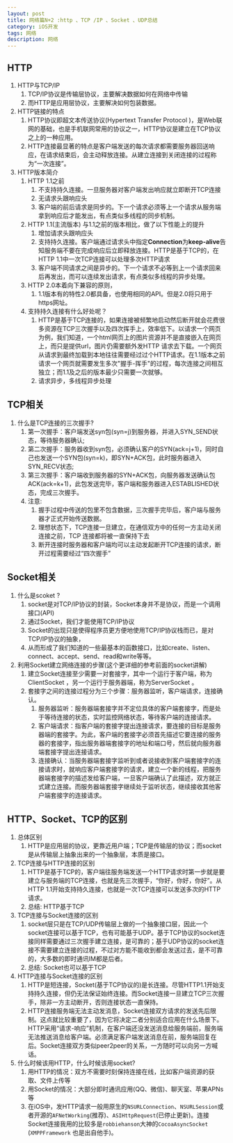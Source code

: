 ```yaml
---
layout: post
title: 网络篇N+2 :http 、TCP /IP 、Socket 、UDP总结
category: iOS开发
tags: 网络
description: 网络
--- 
```


## HTTP
1. HTTP与TCP/IP
    1. TCP/IP协议是传输层协议，主要解决数据如何在网络中传输
    2. 而HTTP是应用层协议，主要解决如何包装数据。
2. HTTP链接的特点
    1. HTTP协议即超文本传送协议(Hypertext Transfer Protocol )，是Web联网的基础，也是手机联网常用的协议之一，HTTP协议是建立在TCP协议之上的一种应用。
    2. HTTP连接最显著的特点是客户端发送的每次请求都需要服务器回送响应，在请求结束后，会主动释放连接。从建立连接到关闭连接的过程称为“一次连接”。
3. HTTP版本简介
    1. HTTP 1.1之前
        1. 不支持持久连接。一旦服务器对客户端发出响应就立即断开TCP连接
        2. 无请求头跟响应头
        3. 客户端的前后请求是同步的。下一个请求必须等上一个请求从服务端拿到响应后才能发出，有点类似多线程的同步机制。
    2. HTTP 1.1(主流版本) 与1.1之前的版本相比，做了以下性能上的提升
        1. 增加请求头跟响应头
        2. 支持持久连接。客户端通过请求头中指定**Connection**为**keep-alive**告知服务端不要在完成响应后立即释放连接。HTTP是基于TCP的，在HTTP 1.1中一次TCP连接可以处理多次HTTP请求
        3. 客户端不同请求之间是异步的。下一个请求不必等到上一个请求回来后再发出，而可以连续发出请求，有点类似多线程的异步处理。
    3. HTTP 2.0本着向下兼容的原则，
        1. 1.1版本有的特性2.0都具备，也使用相同的API。但是2.0将只用于https网址。
    4. 支持持久连接有什么好处呢？
        1. HTTP是基于TCP连接的，如果连接被频繁地启动然后断开就会花费很多资源在TCP三次握手以及四次挥手上，效率低下。以请求一个网页为例，我们知道，一个html网页上的图片资源并不是直接嵌入在网页上，而只是提供url，图片仍需要额外发HTTP 请求去下载。一个网页从请求到最终加载到本地往往需要经过过个HTTP请求。在1.1版本之前请求一个网页就需要发生多次"握手-挥手"的过程，每次连接之间相互独立；而1.1及之后的版本最少只需要一次就够。
        2. 请求异步，多线程异步处理

## TCP相关
1. 什么是TCP连接的三次握手?
    1. 第一次握手：客户端发送syn包(syn=j)到服务器，并进入SYN_SEND状态，等待服务器确认;
    2. 第二次握手：服务器收到syn包，必须确认客户的SYN(ack=j+1)，同时自己也发送一个SYN包(syn=k)，即SYN+ACK包，此时服务器进入SYN_RECV状态;
    3. 第三次握手：客户端收到服务器的SYN+ACK包，向服务器发送确认包ACK(ack=k+1)，此包发送完毕，客户端和服务器进入ESTABLISHED状态，完成三次握手。
    4. 注意: 
        1. 握手过程中传送的包里不包含数据，三次握手完毕后，客户端与服务器才正式开始传送数据。
        2. 理想状态下，TCP连接一旦建立，在通信双方中的任何一方主动关闭连接之前，TCP 连接都将被一直保持下去
        3. 断开连接时服务器和客户端均可以主动发起断开TCP连接的请求，断开过程需要经过“四次握手”

## Socket相关
1. 什么是scoket ?
    1. socket是对TCP/IP协议的封装，Socket本身并不是协议，而是一个调用接口(API)
    2. 通过Socket，我们才能使用TCP/IP协议
    3. Socket的出现只是使得程序员更方便地使用TCP/IP协议栈而已，是对TCP/IP协议的抽象，
    4. 从而形成了我们知道的一些最基本的函数接口，比如create、listen、connect、accept、send、read和write等等。
2. 利用Socket建立网络连接的步骤(这个更详细的参考前面的socket讲解)
    1. 建立Socket连接至少需要一对套接字，其中一个运行于客户端，称为ClientSocket ，另一个运行于服务器端，称为ServerSocket 。
    2. 套接字之间的连接过程分为三个步骤：服务器监听，客户端请求，连接确认。
        1. 服务器监听：服务器端套接字并不定位具体的客户端套接字，而是处于等待连接的状态，实时监控网络状态，等待客户端的连接请求。
        2. 客户端请求：指客户端的套接字提出连接请求，要连接的目标是服务器端的套接字。为此，客户端的套接字必须首先描述它要连接的服务器的套接字，指出服务器端套接字的地址和端口号，然后就向服务器端套接字提出连接请求。
        3. 连接确认：当服务器端套接字监听到或者说接收到客户端套接字的连接请求时，就响应客户端套接字的请求，建立一个新的线程，把服务器端套接字的描述发给客户端，一旦客户端确认了此描述，双方就正式建立连接。而服务器端套接字继续处于监听状态，继续接收其他客户端套接字的连接请求。
         
         
## HTTP、Socket、TCP的区别
1. 总体区别
    1. HTTP是应用层的协议，更靠近用户端；TCP是传输层的协议；而socket是从传输层上抽象出来的一个抽象层，本质是接口。
2. TCP连接与HTTP连接的区别
    1. HTTP是基于TCP的，客户端往服务端发送一个HTTP请求时第一步就是要建立与服务端的TCP连接，也就是先三次握手，“你好，你好，你好”。从HTTP 1.1开始支持持久连接，也就是一次TCP连接可以发送多次的HTTP请求。
    2. 总结: HTTP基于TCP
3. TCP连接与Socket连接的区别
    1. socket层只是在TCP/UDP传输层上做的一个抽象接口层，因此一个socket连接可以基于TCP，也有可能基于UDP。基于TCP协议的socket连接同样需要通过三次握手建立连接，是可靠的；基于UDP协议的socket连接不需要建立连接的过程，不过对方能不能收到都会发送过去，是不可靠的，大多数的即时通讯IM都是后者。
    2. 总结: Socket也可以基于TCP
4. HTTP连接与Socket连接的区别
    1. HTTP是短连接，Socket(基于TCP协议的)是长连接。尽管HTTP1.1开始支持持久连接，但仍无法保证始终连接。而Socket连接一旦建立TCP三次握手，除非一方主动断开，否则连接状态一直保持。
    2. HTTP连接服务端无法主动发消息，Socket连接双方请求的发送先后限制。这点就比较重要了，因为它将决定二者分别适合应用在什么场景下。HTTP采用“请求-响应”机制，在客户端还没发送消息给服务端前，服务端无法推送消息给客户端。必须满足客户端发送消息在前，服务端回复在后。Socket连接双方类似peer2peer的关系，一方随时可以向另一方喊话。
5. 什么时候该用HTTP，什么时候该用socket?
    1. 用HTTP的情况：双方不需要时刻保持连接在线，比如客户端资源的获取、文件上传等
    2. 用Socket的情况：大部分即时通讯应用(QQ、微信)、聊天室、苹果APNs等
    3. 在iOS中，发HTTP请求一般用原生的`NSURLConnection`、`NSURLSession`或者开源的`AFNetWorking`(推荐)、`ASIHttpRequest`(已停止更新)。连接Socket连接我用的比较多是`robbiehanson`大神的`CocoaAsyncSocket` (`XMPPFramework`
也是出自他手)。


